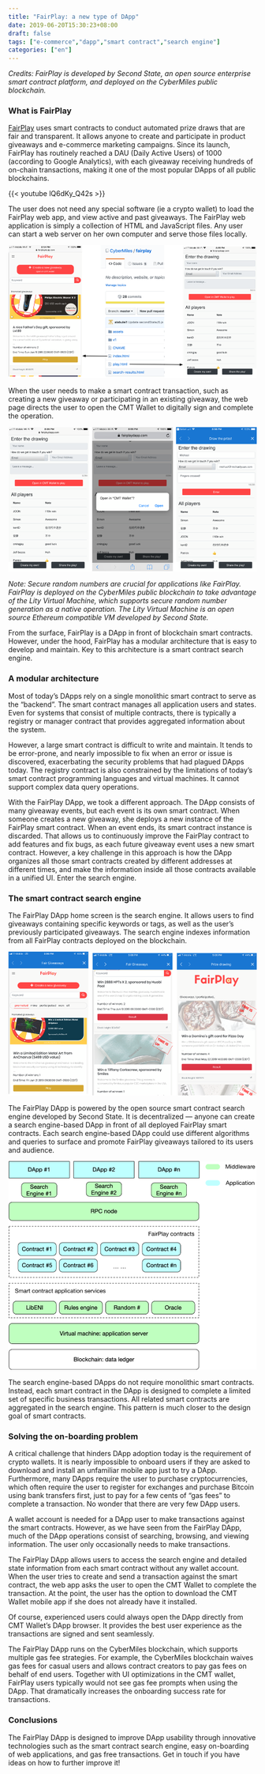 ```yaml
---
title: "FairPlay: a new type of DApp"
date: 2019-06-20T15:30:23+08:00
draft: false
tags: ["e-commerce","dapp","smart contract","search engine"] 
categories: ["en"] 
---
```


*Credits: FairPlay is developed by Second State, an open source enterprise smart contract platform, and deployed on the CyberMiles public blockchain.*

### What is FairPlay

[FairPlay](https://www.fairplaydapp.com/) uses smart contracts to conduct automated prize draws that are fair and transparent. It allows anyone to create and participate in product giveaways and e-commerce marketing campaigns. Since its launch, FairPlay has routinely reached a DAU (Daily Active Users) of 1000 (according to Google Analytics), with each giveaway receiving hundreds of on-chain transactions, making it one of the most popular DApps of all public blockchains.

{{< youtube lQ6dKy_Q42s >}}

The user does not need any special software (ie a crypto wallet) to load the FairPlay web app, and view active and past giveaways. The FairPlay web application is simply a collection of HTML and JavaScript files. Any user can start a web server on her own computer and serve those files locally.

![](/images/20190620-fairplay-dapp-01.png)

When the user needs to make a smart contract transaction, such as creating a new giveaway or participating in an existing giveaway, the web page directs the user to open the CMT Wallet to digitally sign and complete the operation. 

![](/images/20190620-fairplay-dapp-02.png)

*Note: Secure random numbers are crucial for applications like FairPlay. FairPlay is deployed on the CyberMiles public blockchain to take advantage of the Lity Virtual Machine, which supports secure random number generation as a native operation. The Lity Virtual Machine is an open source Ethereum compatible VM developed by Second State.*

From the surface, FairPlay is a DApp in front of blockchain smart contracts. However, under the hood, FairPlay has a modular architecture that is easy to develop and maintain. Key to this architecture is a smart contract search engine. 

### A modular architecture 

Most of today’s DApps rely on a single monolithic smart contract to serve as the “backend”. The smart contract manages all application users and states. Even for systems that consist of multiple contracts, there is typically a registry or manager contract that provides aggregated information about the system.

However, a large smart contract is difficult to write and maintain. It tends to be error-prone, and nearly impossible to fix when an error or issue is discovered, exacerbating the security problems that had plagued DApps today. The registry contract is also constrained by the limitations of today’s smart contract programming languages and virtual machines. It cannot support complex data query operations. 

With the FairPlay DApp, we took a different approach. The DApp consists of many giveaway events, but each event is its own smart contract. When someone creates a new giveaway, she deploys a new instance of the FairPlay smart contract. When an event ends, its smart contract instance is discarded. That allows us to continuously improve the FairPlay contract to add features and fix bugs, as each future giveaway event uses a new smart contract. However, a key challenge in this approach is how the DApp organizes all those smart contracts created by different addresses at different times, and make the information inside all those contracts available in a unified UI. Enter the search engine.

### The smart contract search engine

The FairPlay DApp home screen is the search engine. It allows users to find giveaways containing specific keywords or tags, as well as the user’s previously participated giveaways. The search engine indexes information from all FairPlay contracts deployed on the blockchain.

![](/images/20190620-fairplay-dapp-03.png)

The FairPlay DApp is powered by the open source smart contract search engine developed by Second State. It is decentralized — anyone can create a search engine-based DApp in front of all deployed FairPlay smart contracts. Each search engine-based DApp could use different algorithms and queries to surface and promote FairPlay giveaways tailored to its users and audience. 

![](/images/20190620-fairplay-dapp-04.png)

The search engine-based DApps do not require monolithic smart contracts. Instead, each smart contract in the DApp is designed to complete a limited set of specific business transactions. All related smart contracts are aggregated in the search engine. This pattern is much closer to the design goal of smart contracts. 

### Solving the on-boarding problem

A critical challenge that hinders DApp adoption today is the requirement of crypto wallets. It is nearly impossible to onboard users if they are asked to download and install an unfamiliar mobile app just to try a DApp. Furthermore, many DApps require the user to purchase cryptocurrencies, which often require the user to register for exchanges and purchase Bitcoin using bank transfers first, just to pay for a few cents of “gas fees” to complete a transaction. No wonder that there are very few DApp users.

A wallet account is needed for a DApp user to make transactions against the smart contracts. However, as we have seen from the FairPlay DApp, much of the DApp operations consist of searching, browsing, and viewing information. The user only occasionally needs to make transactions. 

The FairPlay DApp allows users to access the search engine and detailed state information from each smart contract without any wallet account. When the user tries to create and send a transaction against the smart contract, the web app asks the user to open the CMT Wallet to complete the transaction. At the point, the user has the option to download the CMT Wallet mobile app if she does not already have it installed. 

Of course, experienced users could always open the DApp directly from CMT Wallet’s DApp browser. It provides the best user experience as the transactions are signed and sent seamlessly. 

The FairPlay DApp runs on the CyberMiles blockchain, which supports multiple gas fee strategies. For example, the CyberMiles blockchain waives gas fees for casual users and allows contract creators to pay gas fees on behalf of end users. Together with UI optimizations in the CMT wallet, FairPlay users typically would not see gas fee prompts when using the DApp. That dramatically increases the onboarding success rate for transactions. 

### Conclusions

The FairPlay DApp is designed to improve DApp usability through innovative technologies such as the smart contract search engine, easy on-boarding of web applications, and gas free transactions. Get in touch if you have ideas on how to further improve it!

